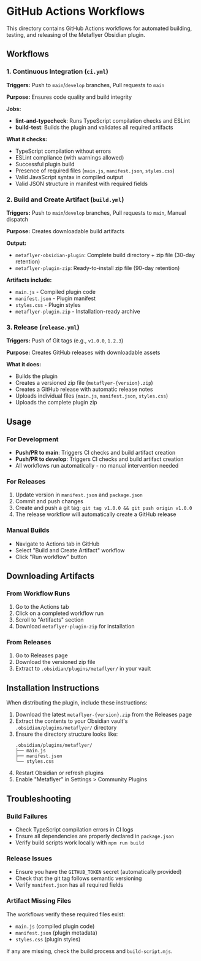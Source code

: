 # GitHub Actions Workflows

This directory contains GitHub Actions workflows for automated building, testing, and releasing of the Metaflyer Obsidian plugin.

## Workflows

### 1. Continuous Integration (`ci.yml`)
**Triggers:** Push to `main`/`develop` branches, Pull requests to `main`

**Purpose:** Ensures code quality and build integrity

**Jobs:**
- **lint-and-typecheck**: Runs TypeScript compilation checks and ESLint
- **build-test**: Builds the plugin and validates all required artifacts

**What it checks:**
- TypeScript compilation without errors
- ESLint compliance (with warnings allowed)
- Successful plugin build
- Presence of required files (`main.js`, `manifest.json`, `styles.css`)
- Valid JavaScript syntax in compiled output
- Valid JSON structure in manifest with required fields

### 2. Build and Create Artifact (`build.yml`)
**Triggers:** Push to `main`/`develop` branches, Pull requests to `main`, Manual dispatch

**Purpose:** Creates downloadable build artifacts

**Output:**
- `metaflyer-obsidian-plugin`: Complete build directory + zip file (30-day retention)
- `metaflyer-plugin-zip`: Ready-to-install zip file (90-day retention)

**Artifacts include:**
- `main.js` - Compiled plugin code
- `manifest.json` - Plugin manifest
- `styles.css` - Plugin styles
- `metaflyer-plugin.zip` - Installation-ready archive

### 3. Release (`release.yml`)
**Triggers:** Push of Git tags (e.g., `v1.0.0`, `1.2.3`)

**Purpose:** Creates GitHub releases with downloadable assets

**What it does:**
- Builds the plugin
- Creates a versioned zip file (`metaflyer-{version}.zip`)
- Creates a GitHub release with automatic release notes
- Uploads individual files (`main.js`, `manifest.json`, `styles.css`)
- Uploads the complete plugin zip

## Usage

### For Development
- **Push/PR to main**: Triggers CI checks and build artifact creation
- **Push/PR to develop**: Triggers CI checks and build artifact creation
- All workflows run automatically - no manual intervention needed

### For Releases
1. Update version in `manifest.json` and `package.json`
2. Commit and push changes
3. Create and push a git tag: `git tag v1.0.0 && git push origin v1.0.0`
4. The release workflow will automatically create a GitHub release

### Manual Builds
- Navigate to Actions tab in GitHub
- Select "Build and Create Artifact" workflow
- Click "Run workflow" button

## Downloading Artifacts

### From Workflow Runs
1. Go to the Actions tab
2. Click on a completed workflow run
3. Scroll to "Artifacts" section
4. Download `metaflyer-plugin-zip` for installation

### From Releases
1. Go to Releases page
2. Download the versioned zip file
3. Extract to `.obsidian/plugins/metaflyer/` in your vault

## Installation Instructions
When distributing the plugin, include these instructions:

1. Download the latest `metaflyer-{version}.zip` from the Releases page
2. Extract the contents to your Obsidian vault's `.obsidian/plugins/metaflyer/` directory
3. Ensure the directory structure looks like:
   ```
   .obsidian/plugins/metaflyer/
   ├── main.js
   ├── manifest.json
   └── styles.css
   ```
4. Restart Obsidian or refresh plugins
5. Enable "Metaflyer" in Settings > Community Plugins

## Troubleshooting

### Build Failures
- Check TypeScript compilation errors in CI logs
- Ensure all dependencies are properly declared in `package.json`
- Verify build scripts work locally with `npm run build`

### Release Issues
- Ensure you have the `GITHUB_TOKEN` secret (automatically provided)
- Check that the git tag follows semantic versioning
- Verify `manifest.json` has all required fields

### Artifact Missing Files
The workflows verify these required files exist:
- `main.js` (compiled plugin code)
- `manifest.json` (plugin metadata)
- `styles.css` (plugin styles)

If any are missing, check the build process and `build-script.mjs`.
